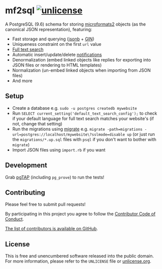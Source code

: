 # mf2sql [![unlicense](https://img.shields.io/badge/un-license-green.svg?style=flat)](http://unlicense.org)

A PostgreSQL (9.6) schema for storing [microformats2](http://microformats.org/wiki/microformats2) objects (as the canonical JSON representation), featuring:

- Fast storage and querying ([jsonb](https://www.postgresql.org/docs/9.6/static/datatype-json.html) + [GIN](https://www.postgresql.org/docs/9.6/static/indexes-types.html))
- Uniqueness constraint on the first `url` value
- [Full text search](https://www.postgresql.org/docs/current/static/textsearch-intro.html)
- Automatic insert/update/delete [notifications](https://www.postgresql.org/docs/current/static/sql-notify.html)
- Denormalization (embed linked objects like replies for exporting into JSON files or rendering to HTML templates)
- Normalization (un-embed linked objects when importing from JSON files)
- And more

## Setup

- Create a database e.g. `sudo -u postgres createdb mywebsite`
- Run `SELECT current_setting('default_text_search_config');` to check if your default language for full text search matches your website's (if not, change that setting)
- Run the migrations using [migrate](https://github.com/mattes/migrate) e.g. `migrate -path=migrations -url=postgres://localhost/mywebsite\?sslmode=disable up` (or just run the `migrations/*.up.sql` files with `psql` if you don't want to bother with `migrate`)
- Import JSON files using `import.rb` if you want

## Development

Grab [pgTAP](http://pgtap.org) (including `pg_prove`) to run the tests!

## Contributing

Please feel free to submit pull requests!

By participating in this project you agree to follow the [Contributor Code of Conduct](http://contributor-covenant.org/version/1/4/).

[The list of contributors is available on GitHub](https://github.com/myfreeweb/mf2sql/graphs/contributors).

## License

This is free and unencumbered software released into the public domain.  
For more information, please refer to the `UNLICENSE` file or [unlicense.org](http://unlicense.org).
